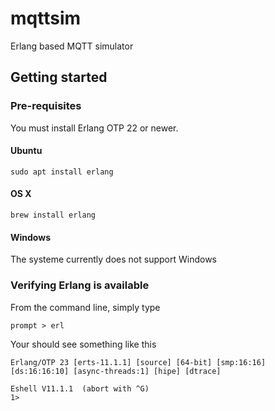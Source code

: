 # mqttsim
Erlang based MQTT simulator

## Getting started
### Pre-requisites
You must install Erlang OTP 22 or newer. 
#### Ubuntu
```
sudo apt install erlang
```
#### OS X
```
brew install erlang 
```
#### Windows
The systeme currently does not support Windows

### Verifying Erlang is available
From the command line, simply type 
```
prompt > erl
```
Your should see something like this
```
Erlang/OTP 23 [erts-11.1.1] [source] [64-bit] [smp:16:16] [ds:16:16:10] [async-threads:1] [hipe] [dtrace]

Eshell V11.1.1  (abort with ^G)
1>
```
 
